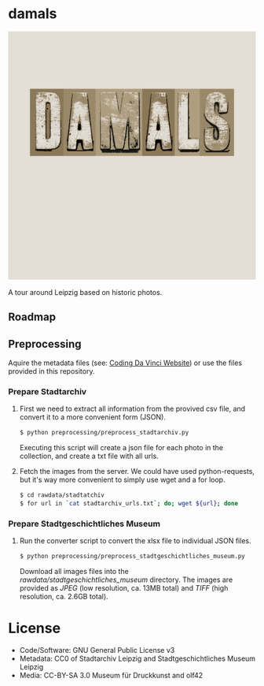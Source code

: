 # damals

![damals logo](assets/damals.svg)

A tour around Leipzig based on historic photos.

## Roadmap

## Preprocessing

Aquire the metadata files (see: [Coding Da Vinci Website](https://codingdavinci.de/daten)) 
or use the files provided in this repository.

### Prepare Stadtarchiv

1. First we need to extract all information from the provived csv file, 
   and convert it to a more convenient form (JSON).
   
   ```zsh
   $ python preprocessing/preprocess_stadtarchiv.py 
   ```
   
   Executing this script will create a json file for each photo in the collection,
   and create a txt file with all urls.

2. Fetch the images from the server. We could have used python-requests, 
   but it's way more convenient to simply use wget and a for loop.
   
   ```zsh
   $ cd rawdata/stadtatchiv
   $ for url in `cat stadtarchiv_urls.txt`; do; wget ${url}; done 
   ```
 
 ### Prepare Stadtgeschichtliches Museum
 
 1. Run the converter script to convert the xlsx file to individual 
    JSON files.
    
    ```zsh
    $ python preprocessing/preprocess_stadtgeschichtliches_museum.py
    ```
    
    Download all images files into the *rawdata/stadtgeschichtliches_museum* 
    directory. The images are provided as *JPEG* (low resolution, ca. 
    13MB total) and *TIFF* (high resolution, ca. 2.6GB total).
 
 
 # License
 
* Code/Software: GNU General Public License v3
* Metadata: CC0 of Stadtarchiv Leipzig and Stadtgeschichtliches Museum Leipzig
* Media: CC-BY-SA 3.0 Museum für Druckkunst and olf42
